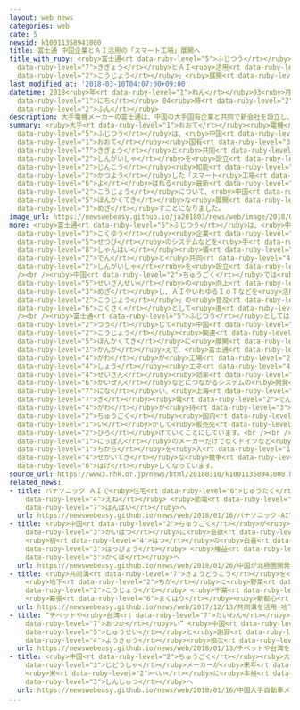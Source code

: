 ```yaml
---
layout: web_news
categories: web
cate: 5
newsid: k10011358941000
title: 富士通 中国企業とＡＩ活用の「スマート工場」展開へ
title_with_ruby: <ruby>富士通<rt data-ruby-level="5">ふじつう</rt></ruby> <ruby>中国<rt data-ruby-level="2">ちゅうごく</rt></ruby><ruby>企業<rt
  data-ruby-level="7">きぎょう</rt></ruby>とＡＩ<ruby>活用<rt data-ruby-level="2">かつよう</rt></ruby>の「スマート<ruby>工場<rt
  data-ruby-level="2">こうじょう</rt></ruby>」<ruby>展開<rt data-ruby-level="6">てんかい</rt></ruby>へ
last_modified_at: '2018-03-10T04:07:00+09:00'
datetime: 2018<ruby>年<rt data-ruby-level="1">ねん</rt></ruby>03<ruby>月<rt data-ruby-level="1">がつ</rt></ruby>10<ruby>日<rt
  data-ruby-level="1">にち</rt></ruby> 04<ruby>時<rt data-ruby-level="2">じ</rt></ruby>07<ruby>分<rt
  data-ruby-level="2">ふん</rt></ruby>
description: 大手電機メーカーの富士通は、中国の大手国有企業と共同で新会社を設立し、ＡＩ＝人工知能などを活用した「スマート工場」と呼ばれる最新の工場について、中国で本格的な展開を目指すことになりました。
summary: <ruby>大手<rt data-ruby-level="1">おおて</rt></ruby><ruby>電機<rt data-ruby-level="4">でんき</rt></ruby>メーカーの<ruby>富士通<rt
  data-ruby-level="5">ふじつう</rt></ruby>は、<ruby>中国<rt data-ruby-level="2">ちゅうごく</rt></ruby>の<ruby>大手<rt
  data-ruby-level="1">おおて</rt></ruby><ruby>国有<rt data-ruby-level="3">こくゆう</rt></ruby><ruby>企業<rt
  data-ruby-level="7">きぎょう</rt></ruby>と<ruby>共同<rt data-ruby-level="4">きょうどう</rt></ruby>で<ruby>新会社<rt
  data-ruby-level="2">しんがいしゃ</rt></ruby>を<ruby>設立<rt data-ruby-level="5">せつりつ</rt></ruby>し、ＡＩ＝<ruby>人工<rt
  data-ruby-level="2">じんこう</rt></ruby><ruby>知能<rt data-ruby-level="5">ちのう</rt></ruby>などを<ruby>活用<rt
  data-ruby-level="2">かつよう</rt></ruby>した「スマート<ruby>工場<rt data-ruby-level="2">こうじょう</rt></ruby>」と<ruby>呼<rt
  data-ruby-level="6">よ</rt></ruby>ばれる<ruby>最新<rt data-ruby-level="4">さいしん</rt></ruby>の<ruby>工場<rt
  data-ruby-level="2">こうじょう</rt></ruby>について、<ruby>中国<rt data-ruby-level="2">ちゅうごく</rt></ruby>で<ruby>本格的<rt
  data-ruby-level="5">ほんかくてき</rt></ruby>な<ruby>展開<rt data-ruby-level="6">てんかい</rt></ruby>を<ruby>目指<rt
  data-ruby-level="3">めざ</rt></ruby>すことになりました。
image_url: https://newswebeasy.github.io/ja201803/news/web/image/2018/03/10/K10011358941_1803092235_1803100407_01_02.jpg
more: <ruby>富士通<rt data-ruby-level="5">ふじつう</rt></ruby>は、<ruby>中国<rt data-ruby-level="2">ちゅうごく</rt></ruby>の<ruby>国有<rt
  data-ruby-level="3">こくゆう</rt></ruby><ruby>企業<rt data-ruby-level="7">きぎょう</rt></ruby>でインフラ<ruby>設備<rt
  data-ruby-level="5">せつび</rt></ruby>のシステムなどを<ruby>手<rt data-ruby-level="1">て</rt></ruby>がける<ruby>上海<rt
  data-ruby-level="8">しゃんはい</rt></ruby><ruby>儀<rt data-ruby-level="7">ぎ</rt></ruby><ruby>電<rt
  data-ruby-level="2">でん</rt></ruby>と<ruby>共同<rt data-ruby-level="4">きょうどう</rt></ruby>で<ruby>新会社<rt
  data-ruby-level="2">しんがいしゃ</rt></ruby>を<ruby>設立<rt data-ruby-level="5">せつりつ</rt></ruby>しました。<br
  /><br /><ruby>中国<rt data-ruby-level="2">ちゅうごく</rt></ruby>では<ruby>飛躍的<rt data-ruby-level="7">ひやくてき</rt></ruby>な<ruby>生産性<rt
  data-ruby-level="5">せいさんせい</rt></ruby>の<ruby>向上<rt data-ruby-level="3">こうじょう</rt></ruby>を<ruby>目指<rt
  data-ruby-level="3">めざ</rt></ruby>し、ＡＩやいわゆるＩｏＴなどを<ruby>活用<rt data-ruby-level="2">かつよう</rt></ruby>した「スマート<ruby>工場<rt
  data-ruby-level="2">こうじょう</rt></ruby>」の<ruby>普及<rt data-ruby-level="7">ふきゅう</rt></ruby>が<ruby>国策<rt
  data-ruby-level="6">こくさく</rt></ruby>として<ruby>進<rt data-ruby-level="3">すす</rt></ruby>められています。<br
  /><br /><ruby>富士通<rt data-ruby-level="5">ふじつう</rt></ruby>としては、<ruby>新会社<rt data-ruby-level="2">しんがいしゃ</rt></ruby>を<ruby>通<rt
  data-ruby-level="2">つう</rt></ruby>じて<ruby>中国<rt data-ruby-level="2">ちゅうごく</rt></ruby>でのスマート<ruby>工場<rt
  data-ruby-level="2">こうじょう</rt></ruby><ruby>関連<rt data-ruby-level="4">かんれん</rt></ruby>のビジネスを<ruby>本格的<rt
  data-ruby-level="5">ほんかくてき</rt></ruby>に<ruby>展開<rt data-ruby-level="6">てんかい</rt></ruby>したい<ruby>考<rt
  data-ruby-level="2">かんが</rt></ruby>えで、<ruby>富士通<rt data-ruby-level="5">ふじつう</rt></ruby><ruby>側<rt
  data-ruby-level="4">がわ</rt></ruby>が<ruby>工場<rt data-ruby-level="2">こうじょう</rt></ruby>の<ruby>省<rt
  data-ruby-level="4">しょう</rt></ruby><ruby>エネ<rt data-ruby-level="4">えね</rt></ruby>や<ruby>生産<rt
  data-ruby-level="4">せいさん</rt></ruby><ruby>効率<rt data-ruby-level="5">こうりつ</rt></ruby>の<ruby>改善<rt
  data-ruby-level="6">かいぜん</rt></ruby>などにつながるシステムの<ruby>開発<rt data-ruby-level="3">かいはつ</rt></ruby>を<ruby>担<rt
  data-ruby-level="7">にな</rt></ruby>い、<ruby>上海<rt data-ruby-level="8">しゃんはい</rt></ruby><ruby>儀<rt
  data-ruby-level="7">ぎ</rt></ruby><ruby>電<rt data-ruby-level="2">でん</rt></ruby><ruby>側<rt
  data-ruby-level="4">がわ</rt></ruby>が<ruby>持<rt data-ruby-level="3">も</rt></ruby>つ<ruby>中国<rt
  data-ruby-level="2">ちゅうごく</rt></ruby><ruby>国内<rt data-ruby-level="2">こくない</rt></ruby>のネットワークを<ruby>生<rt
  data-ruby-level="1">い</rt></ruby>かして<ruby>販売先<rt data-ruby-level="7">はんばいさき</rt></ruby>を<ruby>広<rt
  data-ruby-level="2">ひろ</rt></ruby>げていくことにしています。<br /><br />スマート<ruby>工場<rt data-ruby-level="2">こうじょう</rt></ruby>をめぐっては、<ruby>日本<rt
  data-ruby-level="1">にっぽん</rt></ruby>のメーカーだけでなくドイツなど<ruby>海外<rt data-ruby-level="2">かいがい</rt></ruby>のメーカーも<ruby>力<rt
  data-ruby-level="1">ちから</rt></ruby>を<ruby>入<rt data-ruby-level="1">い</rt></ruby>れていて、<ruby>世界的<rt
  data-ruby-level="4">せかいてき</rt></ruby>な<ruby>競争<rt data-ruby-level="4">きょうそう</rt></ruby>が<ruby>激<rt
  data-ruby-level="6">はげ</rt></ruby>しくなっています。
source_url: https://www3.nhk.or.jp/news/html/20180310/k10011358941000.html
related_news:
- title: パナソニック ＡＩで<ruby>住宅<rt data-ruby-level="6">じゅうたく</rt></ruby>の<ruby>省<rt data-ruby-level="4">しょう</rt></ruby><ruby>エネ<rt
    data-ruby-level="4">えね</rt></ruby> <ruby>節電<rt data-ruby-level="4">せつでん</rt></ruby>システム<ruby>販売<rt
    data-ruby-level="7">はんばい</rt></ruby>へ
  url: https://newswebeasy.github.io/news/web/2018/01/16/パナソニック-AIで住宅の省エネ-節電システム販売へ
- title: <ruby>中国<rt data-ruby-level="2">ちゅうごく</rt></ruby>が<ruby>北極圏<rt data-ruby-level="7">ほっきょくけん</rt></ruby><ruby>開発<rt
    data-ruby-level="3">かいはつ</rt></ruby>に<ruby>意欲<rt data-ruby-level="6">いよく</rt></ruby>
    <ruby>初<rt data-ruby-level="4">はつ</rt></ruby>の<ruby>白書<rt data-ruby-level="2">はくしょ</rt></ruby>を<ruby>発表<rt
    data-ruby-level="3">はっぴょう</rt></ruby> <ruby>権益<rt data-ruby-level="6">けんえき</rt></ruby><ruby>確保<rt
    data-ruby-level="5">かくほ</rt></ruby>へ
  url: https://newswebeasy.github.io/news/web/2018/01/26/中国が北極圏開発に意欲-初の白書を発表-権益確保へ
- title: <ruby>共同溝<rt data-ruby-level="7">きょうどうこう</rt></ruby>を<ruby>活用<rt data-ruby-level="2">かつよう</rt></ruby>
    <ruby>地下<rt data-ruby-level="2">ちか</rt></ruby>に<ruby>野菜<rt data-ruby-level="4">やさい</rt></ruby><ruby>工場<rt
    data-ruby-level="2">こうじょう</rt></ruby> <ruby>千葉<rt data-ruby-level="3">ちば</rt></ruby>
    <ruby>幕張<rt data-ruby-level="6">まくはり</rt></ruby><ruby>新都心<rt data-ruby-level="3">しんとしん</rt></ruby>
  url: https://newswebeasy.github.io/news/web/2017/12/13/共同溝を活用-地下に野菜工場-千葉-幕張新都心
- title: “チベットや<ruby>台湾<rt data-ruby-level="7">たいわん</rt></ruby>を「<ruby>国<rt data-ruby-level="2">くに</rt></ruby>」<ruby>扱<rt
    data-ruby-level="7">あつか</rt></ruby>い” <ruby>中国<rt data-ruby-level="2">ちゅうごく</rt></ruby>から<ruby>修正<rt
    data-ruby-level="5">しゅうせい</rt></ruby>と<ruby>謝罪<rt data-ruby-level="5">しゃざい</rt></ruby><ruby>要求<rt
    data-ruby-level="4">ようきゅう</rt></ruby><ruby>相次<rt data-ruby-level="3">あいつ</rt></ruby>ぐ
  url: https://newswebeasy.github.io/news/web/2018/01/13/チベットや台湾を国扱い-中国から修正と謝罪要求相次ぐ
- title: <ruby>中国<rt data-ruby-level="2">ちゅうごく</rt></ruby><ruby>大手<rt data-ruby-level="1">おおて</rt></ruby><ruby>自動車<rt
    data-ruby-level="3">じどうしゃ</rt></ruby>メーカーが<ruby>来年<rt data-ruby-level="2">らいねん</rt></ruby>
    <ruby>米<rt data-ruby-level="2">べい</rt></ruby>に<ruby>本格<rt data-ruby-level="5">ほんかく</rt></ruby><ruby>進出<rt
    data-ruby-level="3">しんしゅつ</rt></ruby>へ
  url: https://newswebeasy.github.io/news/web/2018/01/16/中国大手自動車メーカーが来年-米に本格進出へ
...
```

